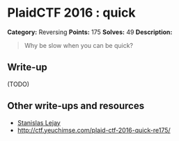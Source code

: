 # PlaidCTF 2016 : quick

**Category:** Reversing
**Points:** 175
**Solves:** 49
**Description:**

> Why be slow when you can be quick?

## Write-up

(TODO)

## Other write-ups and resources

* [Stanislas Lejay](http://p1kachu.pluggi.fr/writeup/re/2016/04/18/plaid-quick-writeup/)
* http://ctf.yeuchimse.com/plaid-ctf-2016-quick-re175/
